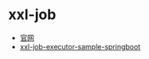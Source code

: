 # xxl-job
* [官网](https://www.xuxueli.com/xxl-job/)
* [xxl-job-executor-sample-springboot](https://github.com/xuxueli/xxl-job/tree/master/xxl-job-executor-samples/xxl-job-executor-sample-springboot)